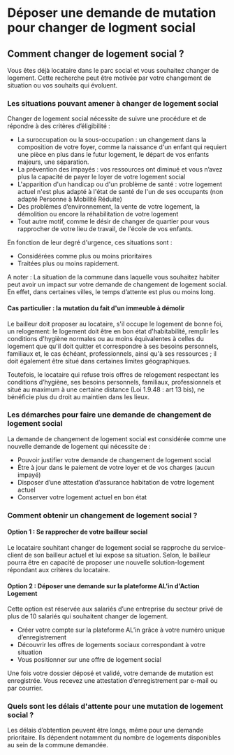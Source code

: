 # Déposer une demande de mutation pour changer de logment social

## Comment changer de logement social ?

Vous êtes déjà locataire dans le parc social et vous souhaitez changer de logement. Cette recherche peut être motivée par votre changement de situation ou vos souhaits qui évoluent.

### Les situations pouvant amener à changer de logement social

Changer de logement social nécessite de suivre une procédure et de répondre à des critères d’éligibilité :

- La suroccupation ou la sous-occupation : un changement dans la composition de votre foyer, comme la naissance d'un enfant qui requiert une pièce en plus dans le futur logement, le départ de vos enfants majeurs, une séparation.
- La prévention des impayés : vos ressources ont diminué et vous n’avez plus la capacité de payer le loyer de votre logement social
- L'apparition d'un handicap ou d'un problème de santé : votre logement actuel n'est plus adapté à l'état de santé de l'un de ses occupants (non adapté Personne à Mobilité Réduite)
- Des problèmes d’environnement, la vente de votre logement, la démolition ou encore la réhabilitation de votre logement
- Tout autre motif, comme le désir de changer de quartier pour vous rapprocher de votre lieu de travail, de l'école de vos enfants.

En fonction de leur degré d'urgence, ces situations sont :

- Considérées comme plus ou moins prioritaires
- Traitées plus ou moins rapidement.

A noter : La situation de la commune dans laquelle vous souhaitez habiter peut avoir un impact sur votre demande de changement de logement social. En effet, dans certaines villes, le temps d’attente est plus ou moins long.

#### Cas particulier : la mutation du fait d'un immeuble à démolir

Le bailleur doit proposer au locataire, s'il occupe le logement de bonne foi, un relogement: le logement doit être en bon état d'habitabilité, remplir les conditions d'hygiène normales ou au moins équivalentes à celles du logement que qu'il doit quitter et correspondre à ses besoins personnels, familiaux et, le cas échéant, professionnels, ainsi qu'à ses ressources ; il doit également être situé dans certaines limites géographiques.

Toutefois, le locataire qui refuse trois offres de relogement respectant les conditions d’hygiène, ses besoins personnels, familiaux, professionnels et situé au maximum à une certaine distance (Loi 1.9.48 : art 13 bis), ne bénéficie plus du droit au maintien dans les lieux.

### Les démarches pour faire une demande de changement de logement social

La demande de changement de logement social est considérée comme une nouvelle demande de logement qui nécessite de :

- Pouvoir justifier votre demande de changement de logement social
- Être à jour dans le paiement de votre loyer et de vos charges (aucun impayé)
- Disposer d’une attestation d’assurance habitation de votre logement actuel
- Conserver votre logement actuel en bon état

### Comment obtenir un changement de logement social ?

#### Option 1 : Se rapprocher de votre bailleur social

Le locataire souhitant changer de logement social se rapproche du service-client de son bailleur actuel et lui expose sa situation. Selon, le bailleur pourra être en capacité de proposer une nouvelle solution-logement répondant aux critères du locataire.

#### Option 2 : Déposer une demande sur la plateforme AL’in d'Action Logement

Cette option est réservée aux salariés d’une entreprise du secteur privé de plus de 10 salariés qui souhaitent changer de logement.

- Créer votre compte sur la plateforme AL’in grâce à votre numéro unique d’enregistrement
- Découvrir les offres de logements sociaux correspondant à votre situation
- Vous positionner sur une offre de logement social

Une fois votre dossier déposé et validé, votre demande de mutation est enregistrée. Vous recevez une attestation d’enregistrement par e-mail ou par courrier.

### Quels sont les délais d'attente pour une mutation de logement social ?

Les délais d’obtention peuvent être longs, même pour une demande prioritaire. Ils dépendent notamment du nombre de logements disponibles au sein de la commune demandée.
